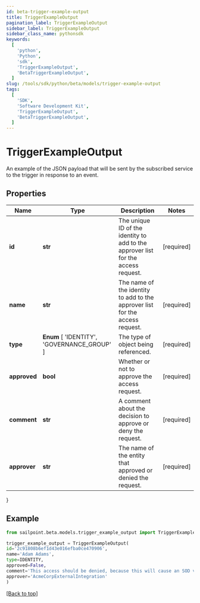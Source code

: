 ```yaml
---
id: beta-trigger-example-output
title: TriggerExampleOutput
pagination_label: TriggerExampleOutput
sidebar_label: TriggerExampleOutput
sidebar_class_name: pythonsdk
keywords:
  [
    'python',
    'Python',
    'sdk',
    'TriggerExampleOutput',
    'BetaTriggerExampleOutput',
  ]
slug: /tools/sdk/python/beta/models/trigger-example-output
tags:
  [
    'SDK',
    'Software Development Kit',
    'TriggerExampleOutput',
    'BetaTriggerExampleOutput',
  ]
---
```


# TriggerExampleOutput

An example of the JSON payload that will be sent by the subscribed service to the trigger in response to an event.

## Properties

| Name | Type | Description | Notes |
| --- | --- | --- | --- |
| **id** | **str** | The unique ID of the identity to add to the approver list for the access request. | [required] |
| **name** | **str** | The name of the identity to add to the approver list for the access request. | [required] |
| **type** | **Enum** [ 'IDENTITY', 'GOVERNANCE_GROUP' ] | The type of object being referenced. | [required] |
| **approved** | **bool** | Whether or not to approve the access request. | [required] |
| **comment** | **str** | A comment about the decision to approve or deny the request. | [required] |
| **approver** | **str** | The name of the entity that approved or denied the request. | [required] |

}

## Example

```python
from sailpoint.beta.models.trigger_example_output import TriggerExampleOutput

trigger_example_output = TriggerExampleOutput(
id='2c91808b6ef1d43e016efba0ce470906',
name='Adam Adams',
type=IDENTITY,
approved=False,
comment='This access should be denied, because this will cause an SOD violation.',
approver='AcmeCorpExternalIntegration'
)

```

[[Back to top]](#)
